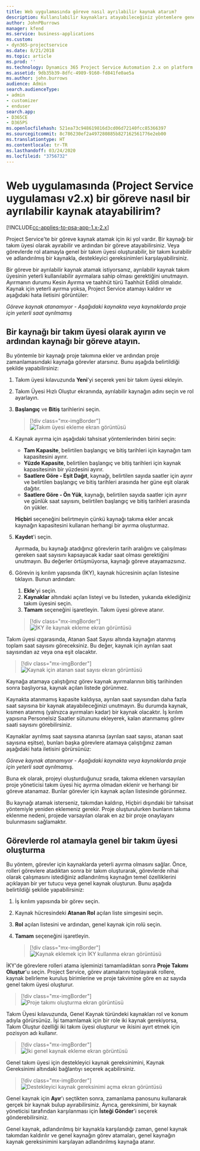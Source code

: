 ```yaml
---
title: Web uygulamasında göreve nasıl ayrılabilir kaynak atarım?
description: Kullanılabilir kaynakları atayabileceğiniz yöntemlere genel bakış.
author: JohnPBurrows
manager: kfend
ms.service: business-applications
ms.custom:
- dyn365-projectservice
ms.date: 8/21/2018
ms.topic: article
ms.prod: ''
ms.technology: Dynamics 365 Project Service Automation 2.x on platform version 9.x
ms.assetid: 9db35b39-8dfc-4989-9160-fd841fe0ae5a
ms.author: john.burrows
audience: Admin
search.audienceType:
- admin
- customizer
- enduser
search.app:
- D365CE
- D365PS
ms.openlocfilehash: 521ea73c948619816d3cd06d72140fcc85366397
ms.sourcegitcommit: 8c786230ef2a497280885b827162561776e2eb00
ms.translationtype: HT
ms.contentlocale: tr-TR
ms.lasthandoff: 03/24/2020
ms.locfileid: "3756732"
---
```

# <a name="how-do-i-assign-a-bookable-resource-to-a-task-in-the-web-app-project-service-app-v2x"></a>Web uygulamasında (Project Service uygulaması v2.x) bir göreve nasıl bir ayrılabilir kaynak atayabilirim?

[!INCLUDE[cc-applies-to-psa-app-1.x-2.x](../includes/cc-applies-to-psa-app-1x-2x.md)]

Project Service'te bir göreve kaynak atamak için iki yol vardır. Bir kaynağı bir takım üyesi olarak ayırabilir ve ardından bir göreve atayabilirsiniz. Veya görevlerde rol atamayla genel bir takım üyesi oluşturabilir, bir takım kurabilir ve adlandırılmış bir kaynakla, destekleyici gereksinimleri karşılayabilirsiniz.

Bir göreve bir ayrılabilir kaynak atamak istiyorsanız, ayrılabilir kaynak takım üyesinin yeterli kullanılabilir ayırmalara sahip olması gerektiğini unutmayın. Ayırmanın durumu Kesin Ayırma ve taahhüt türü Taahhüt Edildi olmalıdır. Kaynak için yeterli ayırma yoksa, Project Service atamayı kaldırır ve aşağıdaki hata iletisini görüntüler:

*Göreve kaynak atanamıyor - Aşağıdaki kaynakta veya kaynaklarda proje için yeterli saat ayrılmamış*

## <a name="book-a-resource-as-a-team-member-and-then-assign-the-resource-to-a-task"></a>Bir kaynağı bir takım üyesi olarak ayırın ve ardından kaynağı bir göreve atayın.

Bu yöntemle bir kaynağı proje takımına ekler ve ardından proje zamanlamasındaki kaynağa görevler atarsınız. Bunu aşağıda belirtildiği şekilde yapabilirsiniz:
1.  Takım üyesi kılavuzunda **Yeni**'yi seçerek yeni bir takım üyesi ekleyin.
2.  Takım Üyesi Hızlı Oluştur ekranında, ayrılabilir kaynağın adını seçin ve rol ayarlayın.
3.  **Başlangıç** ve **Bitiş** tarihlerini seçin.

    > [!div class="mx-imgBorder"] 
    > ![Takım üyesi ekleme ekran görüntüsü](media/FAQ-Resources-to-Tasks2-1.png "Takım üyesi ekleme ekran görüntüsü")
 
4.  Kaynak ayırma için aşağıdaki tahsisat yöntemlerinden birini seçin:
    - **Tam Kapasite**, belirtilen başlangıç ve bitiş tarihleri için kaynağın tam kapasitesini ayırır.
    - **Yüzde Kapasite**, belirtilen başlangıç ve bitiş tarihleri için kaynak kapasitesinin bir yüzdesini ayırır.
    - **Saatlere Göre - Eşit Dağıt**, kaynağı, belirtilen sayıda saatler için ayırır ve belirtilen başlangıç ve bitiş tarihleri arasında her güne eşit olarak dağıtır.
    - **Saatlere Göre - Ön Yük**, kaynağı, belirtilen sayıda saatler için ayırır ve günlük saat sayısını, belirtilen başlangıç ve bitiş tarihleri arasında ön yükler.

    **Hiçbiri** seçeneğini belirtmeyin çünkü kaynağı takıma ekler ancak kaynağın kapasitesini kullanan herhangi bir ayırma oluşturmaz.
5.  **Kaydet**'i seçin.

    Ayırmada, bu kaynağı atadığınız görevlerin tarih aralığını ve çalışılması gereken saat sayısını kapsayacak kadar saat olması gerektiğini unutmayın. Bu değerler örtüşmüyorsa, kaynağı göreve atayamazsınız.

6.  Görevin iş kırılım yapısında (İKY), kaynak hücresinin açılan listesine tıklayın. Bunun ardından: 

    1. **Ekle**'yi seçin.
    2. **Kaynaklar** altındaki açılan listeyi ve bu listeden, yukarıda eklediğiniz takım üyesini seçin.
    3. **Tamam** seçeneğini işaretleyin. Takım üyesi göreve atanır.

    > [!div class="mx-imgBorder"] 
    > ![İKY ile kaynak ekleme ekran görüntüsü](media/FAQ-Resources-to-Tasks2-2.png "İKY ile kaynak ekleme ekran görüntüsü")
 
Takım üyesi ızgarasında, Atanan Saat Sayısı altında kaynağın atanmış toplam saat sayısını göreceksiniz. Bu değer, kaynak için ayrılan saat sayısından az veya ona eşit olacaktır. 

> [!div class="mx-imgBorder"] 
> ![Kaynak için atanan saat sayısı ekran görüntüsü](media/FAQ-Resources-to-Tasks2-3.png "Kaynak için atanan saat sayısı ekran görüntüsü")
 
Kaynağa atamaya çalıştığınız görev kaynak ayırmalarının bitiş tarihinden sonra başlıyorsa, kaynak açılan listede görünmez.

Kaynakta atanmamış kapasite kaldıysa, ayrılan saat sayısından daha fazla saat sayısına bir kaynak atayabileceğinizi unutmayın. Bu durumda kaynak, kısmen atanmış (yalnızca ayırmaları kadar) bir kaynak olacaktır. İş kırılım yapısına Personelsiz Saatler sütununu ekleyerek, kalan atanmamış görev saati sayısını görebilirsiniz.

Kaynaklar ayrılmış saat sayısına atanırsa (ayrılan saat sayısı, atanan saat sayısına eşitse), bunları başka görevlere atamaya çalıştığınız zaman aşağıdaki hata iletisini görürsünüz:

*Göreve kaynak atanamıyor - Aşağıdaki kaynakta veya kaynaklarda proje için yeterli saat ayrılmamış.*

Buna ek olarak, projeyi oluşturduğunuz sırada, takıma eklenen varsayılan proje yöneticisi takım üyesi hiç ayırma olmadan eklenir ve herhangi bir göreve atanamaz. Bunlar görevler için kaynak açılan listesinde görünmez.

Bu kaynağı atamak isterseniz, takımdan kaldırıp, Hiçbiri dışındaki bir tahsisat yöntemiyle yeniden eklemeniz gerekir. Proje oluşturulurken bunların takıma eklenme nedeni, projede varsayılan olarak en az bir proje onaylayanı bulunmasını sağlamaktır.

## <a name="create-a-generic-team-member-through-role-assignment-on-tasks"></a>Görevlerde rol atamayla genel bir takım üyesi oluşturma

Bu yöntem, görevler için kaynaklarda yeterli ayırma olmasını sağlar. Önce, rolleri görevlere atadıktan sonra bir takım oluşturarak, görevlerde nihai olarak çalışmasını istediğiniz adlandırılmış kaynağın temel özelliklerini açıklayan bir yer tutucu veya genel kaynak oluşturun. Bunu aşağıda belirtildiği şekilde yapabilirsiniz:

1. İş kırılım yapısında bir görev seçin.
2. Kaynak hücresindeki **Atanan Rol** açılan liste simgesini seçin.
3. **Rol** açılan listesini ve ardından, genel kaynak için rolü seçin.
4. **Tamam** seçeneğini işaretleyin.

    > [!div class="mx-imgBorder"] 
    > ![Kaynak eklemek için İKY kullanma ekran görüntüsü](media/FAQ-Resources-to-Tasks2-4.png "Kaynak eklemek için İKY kullanma ekran görüntüsü")
 
İKY'de görevlere rolleri atama işleminizi tamamladıktan sonra **Proje Takımı Oluştur**'u seçin. Project Service, görev atamalarını toplayarak rollere, kaynak belirleme kuruluş birimlerine ve proje takvimine göre en az sayıda genel takım üyesi oluşturur.

> [!div class="mx-imgBorder"] 
> ![Proje takımı oluşturma ekran görüntüsü](media/FAQ-Resources-to-Tasks2-5.png "Proje takımı oluşturma ekran görüntüsü")
 
Takım Üyesi kılavuzunda, Genel Kaynak türündeki kaynakları rol ve konum adıyla görürsünüz. İşi tamamlamak için bir role iki kaynak gerekiyorsa, Takım Oluştur özelliği iki takım üyesi oluşturur ve ikisini ayırt etmek için pozisyon adı kullanır.

> [!div class="mx-imgBorder"] 
> ![İki genel kaynak ekleme ekran görüntüsü](media/FAQ-Resources-to-Tasks2-6.png "İki genel kaynak ekleme ekran görüntüsü")
 
Genel takım üyesi için destekleyici kaynak gereksinimini, Kaynak Gereksinimi altındaki bağlantıyı seçerek açabilirsiniz.

> [!div class="mx-imgBorder"] 
> ![Destekleyici kaynak gereksinimi açma ekran görüntüsü](media/FAQ-Resources-to-Tasks2-7.png "Destekleyici kaynak gereksinimi açma ekran görüntüsü")

Genel kaynak için **Ayır**'ı seçtikten sonra, zamanlama panosunu kullanarak gerçek bir kaynak bulup ayırabilirsiniz. Ayrıca, gereksinimi, bir kaynak yöneticisi tarafından karşılanması için **İsteği Gönder**'i seçerek gönderebilirsiniz.

Genel kaynak, adlandırılmış bir kaynakla karşılandığı zaman, genel kaynak takımdan kaldırılır ve genel kaynağın görev atamaları, genel kaynağın kaynak gereksinimini karşılayan adlandırılmış kaynağa atanır.
 

